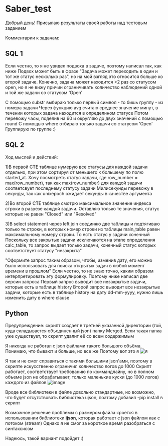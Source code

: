 # Saber_test
Добрый день!
Присылаю результаты своей работы над тестовым заданием

Комментарии к задачам:

## **SQL 1**

 Если честно, то я не увидел подвоха в задаче, поэтому написал так, как ниже
 Подвох может быть в фразе "Задача может переходить в один и тот же статус несколько раз", но на мой взгляд
 это относится больше ко второй задаче. Конечно, задача может находится >2 раз со статусом open, но я не вижу
 причин ограничивать количество наблюдений одной и той же задачи со статусом 'Open' 

 C помощью substr выбираю только первый символ - то бишь группу - из номера задачи
 Через функцию avg считаю среднее значение минут, в течении которых задача находится в определнном статусе
 Потом перевожу часы, поделив на 60 и округляю до двух значений с помощью round
 С помощью where отбираю только задачи со статусом 'Open'
 Группирую по группе :)

## **SQL 2**

 Ход мыслей и действий:

 1)В первой CTE таблице нумерую все статусы для каждой задачи отдельно, при этом сортируя от меньшего
 к большему по полю started_at. Хочу посмотреть статус задачи, где row_number = max(row_number), так как
 max(row_number) для каждой задачи соответсвует последнему статусу задачи
 Милисекунды перевожу в секунды, так как unixepoch ожидает секунды в качестве аргумента

 2)Во второй CTE таблице смотрю максимальное значение индекса строки в разрезе каждой задачи. Оставляю
 только те значения,  статус которых не равен "Closed" или  "Resolved"

 3)В select statement через left join соединяю две таблицы и подтягиваю только те строки, в которых номер строки
 из таблицы main_table равен максимальному номеру строки. То есть статус у задачи конечный
 Поскольку все закрытые задачи исключаются на этапе определения calc_table, то запрос выдает только задачи,
 конечный статус которых соответствует статусу "незакрыта"

 "Оформите запрос таким образом, чтобы, изменив дату, 
его можно было использовать для поиска открытых задач в любой момент времени в прошлом"
 Если честно, то не знаю точно, каким образом интерпретировать эту формулировку. Поэтому ниже написал две версии запроса
 Первый запрос выводит все незакрытые задачи, которые есть в таблице history
 Второй запрос выводит все незакрытые задачи, которые есть в таблице history на дату dd-mm-yyyy,
 нужно лишь изменить дату в where clause


## **Python**
Предупреждение: скрипт создает в третьей указанной директории (той, куда складывается объединенный json) папку Merged. Если такая папка уже существует, то скрипт удалит её со всем содержимым

Я никогда не работал с json файлами такого большого объёма. Понимаю, что бывают и больше, но все же 
Поэтому вот это я ![я](https://stickerpacks.ru/wp-content/uploads/2023/04/nabor-stikerov-crying-cats-dlja-whatsapp-1.jpg)

Я так и не смог справиться с такими большими json'ами, поэтому в скрипте искусственно ограничил количество логов до 1000 
Скрипт работает, соответствует требованию по коммандлайну, но в полном объеме json не обрабатывает, только маленькие куски (до 1000 логов) каждого из файлов
![image](https://github.com/Esquire-of-Rohan/Saber_test/assets/78648531/2f9ecec0-1a15-4bb6-898c-f6c55f4f85ed)

Вроде все библиотеки в файле довольно стандартные, но возможно, что будет отсутствовать библиотека ujson, поэтому добавил -pip install в скрипт

Возможное решение проблемы с размером файла кроется в использовании библиотеки **ijson**, которая работает с json файлом как с потоком (stream)
Однако я не смог за короткое время разобраться с синтаксисом

Надеюсь, такой вариант подойдет :)



